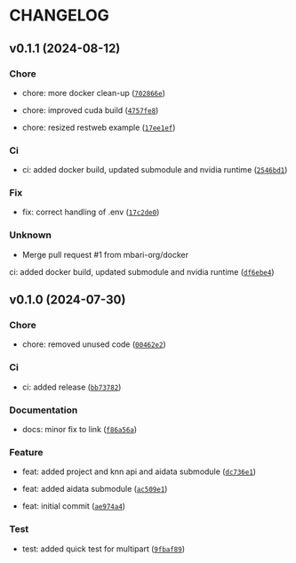 # CHANGELOG

## v0.1.1 (2024-08-12)

### Chore

* chore: more docker clean-up ([`702866e`](https://github.com/mbari-org/fastapi-vss/commit/702866eef7d4e1fd4aa118c7d534792a1e577087))

* chore: improved cuda build ([`4757fe8`](https://github.com/mbari-org/fastapi-vss/commit/4757fe8db7c20caaadb845f6b1837737c586e002))

* chore: resized restweb example ([`17ee1ef`](https://github.com/mbari-org/fastapi-vss/commit/17ee1ef7f84217f6bb80299eb6a0fba188934c87))

### Ci

* ci: added docker build, updated submodule and nvidia runtime ([`2546bd1`](https://github.com/mbari-org/fastapi-vss/commit/2546bd15998730dbe42b017bd012d539911504dd))

### Fix

* fix: correct handling of .env ([`17c2de0`](https://github.com/mbari-org/fastapi-vss/commit/17c2de03d4bab636364a2def0399202b73de50b1))

### Unknown

* Merge pull request #1 from mbari-org/docker

ci: added docker build, updated submodule and nvidia runtime ([`df6ebe4`](https://github.com/mbari-org/fastapi-vss/commit/df6ebe4a62761bedb0b618b56e8847bd988a20c9))

## v0.1.0 (2024-07-30)

### Chore

* chore: removed unused code ([`00462e2`](https://github.com/mbari-org/fastapi-vss/commit/00462e22966d153576d32069b94c30f94d461483))

### Ci

* ci: added release ([`bb73782`](https://github.com/mbari-org/fastapi-vss/commit/bb7378272db067d48d94d3932600262a13090795))

### Documentation

* docs: minor fix to link ([`f86a56a`](https://github.com/mbari-org/fastapi-vss/commit/f86a56acbf2022420f98b0ea2e33aa7a5c352265))

### Feature

* feat: added project and knn api and aidata submodule ([`dc736e1`](https://github.com/mbari-org/fastapi-vss/commit/dc736e181c18818a8f73131c2bfc81cdd27e7088))

* feat: added aidata submodule ([`ac509e1`](https://github.com/mbari-org/fastapi-vss/commit/ac509e19618b15b3489f6e4ec229097adabacf06))

* feat: initial commit ([`ae974a4`](https://github.com/mbari-org/fastapi-vss/commit/ae974a4aeeb5e2084b46ff27e2d18513708fff23))

### Test

* test: added quick test for multipart ([`9fbaf89`](https://github.com/mbari-org/fastapi-vss/commit/9fbaf89f6229711c5a6ed890a95dc5b2457d4c0a))
